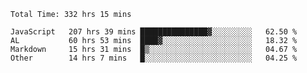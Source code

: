 
<!--START_SECTION:waka-->

```text
Total Time: 332 hrs 15 mins

JavaScript   207 hrs 39 mins ███████████████▓░░░░░░░░░   62.50 %
AL           60 hrs 53 mins  ████▓░░░░░░░░░░░░░░░░░░░░   18.32 %
Markdown     15 hrs 31 mins  █▒░░░░░░░░░░░░░░░░░░░░░░░   04.67 %
Other        14 hrs 7 mins   █░░░░░░░░░░░░░░░░░░░░░░░░   04.25 %
```

<!--END_SECTION:waka-->












